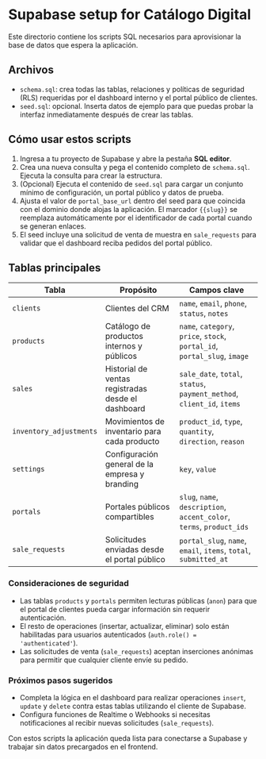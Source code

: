 # Supabase setup for Catálogo Digital

Este directorio contiene los scripts SQL necesarios para aprovisionar la base de datos que espera la aplicación.

## Archivos

- `schema.sql`: crea todas las tablas, relaciones y políticas de seguridad (RLS) requeridas por el dashboard interno y el portal público de clientes.
- `seed.sql`: opcional. Inserta datos de ejemplo para que puedas probar la interfaz inmediatamente después de crear las tablas.

## Cómo usar estos scripts

1. Ingresa a tu proyecto de Supabase y abre la pestaña **SQL editor**.
2. Crea una nueva consulta y pega el contenido completo de `schema.sql`. Ejecuta la consulta para crear la estructura.
3. (Opcional) Ejecuta el contenido de `seed.sql` para cargar un conjunto mínimo de configuración, un portal público y datos de prueba.
4. Ajusta el valor de `portal_base_url` dentro del seed para que coincida con el dominio donde alojas la aplicación. El marcador `{{slug}}` se reemplaza automáticamente por el identificador de cada portal cuando se generan enlaces.
5. El seed incluye una solicitud de venta de muestra en `sale_requests` para validar que el dashboard reciba pedidos del portal público.

## Tablas principales

| Tabla | Propósito | Campos clave |
| --- | --- | --- |
| `clients` | Clientes del CRM | `name`, `email`, `phone`, `status`, `notes` |
| `products` | Catálogo de productos internos y públicos | `name`, `category`, `price`, `stock`, `portal_id`, `portal_slug`, `image` |
| `sales` | Historial de ventas registradas desde el dashboard | `sale_date`, `total`, `status`, `payment_method`, `client_id`, `items` |
| `inventory_adjustments` | Movimientos de inventario para cada producto | `product_id`, `type`, `quantity`, `direction`, `reason` |
| `settings` | Configuración general de la empresa y branding | `key`, `value` |
| `portals` | Portales públicos compartibles | `slug`, `name`, `description`, `accent_color`, `terms`, `product_ids` |
| `sale_requests` | Solicitudes enviadas desde el portal público | `portal_slug`, `name`, `email`, `items`, `total`, `submitted_at` |

### Consideraciones de seguridad

- Las tablas `products` y `portals` permiten lecturas públicas (`anon`) para que el portal de clientes pueda cargar información sin requerir autenticación.
- El resto de operaciones (insertar, actualizar, eliminar) solo están habilitadas para usuarios autenticados (`auth.role() = 'authenticated'`).
- Las solicitudes de venta (`sale_requests`) aceptan inserciones anónimas para permitir que cualquier cliente envíe su pedido.

### Próximos pasos sugeridos

- Completa la lógica en el dashboard para realizar operaciones `insert`, `update` y `delete` contra estas tablas utilizando el cliente de Supabase.
- Configura funciones de Realtime o Webhooks si necesitas notificaciones al recibir nuevas solicitudes (`sale_requests`).

Con estos scripts la aplicación queda lista para conectarse a Supabase y trabajar sin datos precargados en el frontend.
